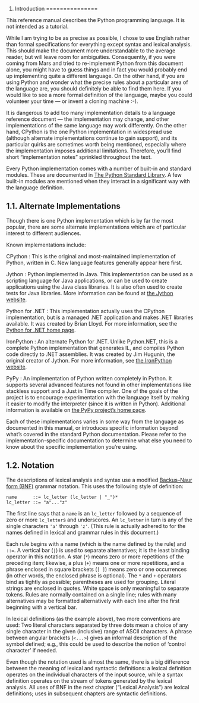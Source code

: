 1. Introduction
===============

This reference manual describes the Python programming language. It is not
intended as a tutorial.

While I am trying to be as precise as possible, I chose to use English rather
than formal specifications for everything except syntax and lexical analysis.
This should make the document more understandable to the average reader, but
will leave room for ambiguities. Consequently, if you were coming from Mars and
tried to re-implement Python from this document alone, you might have to guess
things and in fact you would probably end up implementing quite a different
language. On the other hand, if you are using Python and wonder what the precise
rules about a particular area of the language are, you should definitely be able
to find them here. If you would like to see a more formal definition of the
language, maybe you could volunteer your time — or invent a cloning machine
:-).

It is dangerous to add too many implementation details to a language reference
document — the implementation may change, and other implementations of the
same language may work differently. On the other hand, CPython is the one
Python implementation in widespread use (although alternate implementations
continue to gain support), and its particular quirks are sometimes worth being
mentioned, especially where the implementation imposes additional limitations.
Therefore, you’ll find short “implementation notes” sprinkled throughout the
text.

Every Python implementation comes with a number of built-in and standard
modules. These are documented in [The Python Standard Library](../library/index.html#library-index). A few built-in modules
are mentioned when they interact in a significant way with the language
definition.

1.1. Alternate Implementations
------------------------------

Though there is one Python implementation which is by far the most popular,
there are some alternate implementations which are of particular interest to
different audiences.

Known implementations include:

CPython
:   This is the original and most-maintained implementation of Python, written in C.
    New language features generally appear here first.

Jython
:   Python implemented in Java. This implementation can be used as a scripting
    language for Java applications, or can be used to create applications using the
    Java class libraries. It is also often used to create tests for Java libraries.
    More information can be found at [the Jython website](https://www.jython.org/).

Python for .NET
:   This implementation actually uses the CPython implementation, but is a managed
    .NET application and makes .NET libraries available. It was created by Brian
    Lloyd. For more information, see the [Python for .NET home page](https://pythonnet.github.io/).

IronPython
:   An alternate Python for .NET. Unlike Python.NET, this is a complete Python
    implementation that generates IL, and compiles Python code directly to .NET
    assemblies. It was created by Jim Hugunin, the original creator of Jython. For
    more information, see [the IronPython website](https://ironpython.net/).

PyPy
:   An implementation of Python written completely in Python. It supports several
    advanced features not found in other implementations like stackless support
    and a Just in Time compiler. One of the goals of the project is to encourage
    experimentation with the language itself by making it easier to modify the
    interpreter (since it is written in Python). Additional information is
    available on [the PyPy project’s home page](https://pypy.org/).

Each of these implementations varies in some way from the language as documented
in this manual, or introduces specific information beyond what’s covered in the
standard Python documentation. Please refer to the implementation-specific
documentation to determine what else you need to know about the specific
implementation you’re using.

1.2. Notation
-------------

The descriptions of lexical analysis and syntax use a modified
[Backus–Naur form (BNF)](https://en.wikipedia.org/wiki/Backus%E2%80%93Naur_form) grammar
notation. This uses the following style of definition:

```
name      ::= lc_letter (lc_letter | "_")*
lc_letter ::= "a"..."z"

```

The first line says that a `name` is an `lc_letter` followed by a sequence
of zero or more `lc_letter`s and underscores. An `lc_letter` in turn is
any of the single characters `'a'` through `'z'`. (This rule is actually
adhered to for the names defined in lexical and grammar rules in this document.)

Each rule begins with a name (which is the name defined by the rule) and
`::=`. A vertical bar (`|`) is used to separate alternatives; it is the
least binding operator in this notation. A star (`*`) means zero or more
repetitions of the preceding item; likewise, a plus (`+`) means one or more
repetitions, and a phrase enclosed in square brackets (`[ ]`) means zero or
one occurrences (in other words, the enclosed phrase is optional). The `*`
and `+` operators bind as tightly as possible; parentheses are used for
grouping. Literal strings are enclosed in quotes. White space is only
meaningful to separate tokens. Rules are normally contained on a single line;
rules with many alternatives may be formatted alternatively with each line after
the first beginning with a vertical bar.

In lexical definitions (as the example above), two more conventions are used:
Two literal characters separated by three dots mean a choice of any single
character in the given (inclusive) range of ASCII characters. A phrase between
angular brackets (`<...>`) gives an informal description of the symbol
defined; e.g., this could be used to describe the notion of ‘control character’
if needed.

Even though the notation used is almost the same, there is a big difference
between the meaning of lexical and syntactic definitions: a lexical definition
operates on the individual characters of the input source, while a syntax
definition operates on the stream of tokens generated by the lexical analysis.
All uses of BNF in the next chapter (“Lexical Analysis”) are lexical
definitions; uses in subsequent chapters are syntactic definitions.